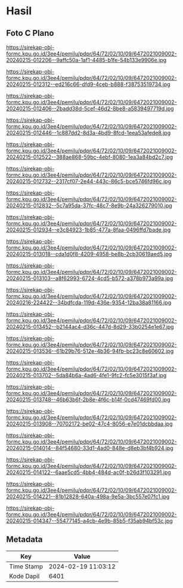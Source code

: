 # Hasil

## Foto C Plano

https://sirekap-obj-formc.kpu.go.id/3ee4/pemilu/pdpr/64/72/02/10/09/6472021009002-20240215-012206--9affc50a-1af1-4485-b1fe-54b133e9906e.jpg

https://sirekap-obj-formc.kpu.go.id/3ee4/pemilu/pdpr/64/72/02/10/09/6472021009002-20240215-012312--ed216c66-dfd9-4ceb-b888-f38753519734.jpg

https://sirekap-obj-formc.kpu.go.id/3ee4/pemilu/pdpr/64/72/02/10/09/6472021009002-20240215-012406--2badd38d-5cef-46d2-8be8-a5839497719d.jpg

https://sirekap-obj-formc.kpu.go.id/3ee4/pemilu/pdpr/64/72/02/10/09/6472021009002-20240215-012446--1c887dd2-8d3a-4bd9-8fcd-1eea53afede8.jpg

https://sirekap-obj-formc.kpu.go.id/3ee4/pemilu/pdpr/64/72/02/10/09/6472021009002-20240215-012522--388ae868-59bc-4ebf-8080-1ea3a84bd2c7.jpg

https://sirekap-obj-formc.kpu.go.id/3ee4/pemilu/pdpr/64/72/02/10/09/6472021009002-20240215-012732--2317cf07-2e44-443c-86c5-bce5746fd96c.jpg

https://sirekap-obj-formc.kpu.go.id/3ee4/pemilu/pdpr/64/72/02/10/09/6472021009002-20240215-012832--5c7a95da-37fc-48c7-8e9b-24a326279010.jpg

https://sirekap-obj-formc.kpu.go.id/3ee4/pemilu/pdpr/64/72/02/10/09/6472021009002-20240215-012934--e3c84923-1b85-477a-8faa-0496ffd7bade.jpg

https://sirekap-obj-formc.kpu.go.id/3ee4/pemilu/pdpr/64/72/02/10/09/6472021009002-20240215-013018--cda1d0f8-4209-4958-be8b-2cb30619aed5.jpg

https://sirekap-obj-formc.kpu.go.id/3ee4/pemilu/pdpr/64/72/02/10/09/6472021009002-20240215-013103--a8f62993-6724-4cd5-b572-a378b973a99a.jpg

https://sirekap-obj-formc.kpu.go.id/3ee4/pemilu/pdpr/64/72/02/10/09/6472021009002-20240216-224422--34bdfcda-119d-436e-9354-12ba38a81166.jpg

https://sirekap-obj-formc.kpu.go.id/3ee4/pemilu/pdpr/64/72/02/10/09/6472021009002-20240215-013452--b2144ac4-d36c-447d-8d29-33b0254e1e67.jpg

https://sirekap-obj-formc.kpu.go.id/3ee4/pemilu/pdpr/64/72/02/10/09/6472021009002-20240215-013536--61b29b76-512e-4b36-94fb-bc23c8e60602.jpg

https://sirekap-obj-formc.kpu.go.id/3ee4/pemilu/pdpr/64/72/02/10/09/6472021009002-20240215-013702--5da84b6a-4ad6-4fe1-9fc2-fc5e3015f3af.jpg

https://sirekap-obj-formc.kpu.go.id/3ee4/pemilu/pdpr/64/72/02/10/09/6472021009002-20240215-013748--46b63b6f-2b8e-4f6c-b14f-0cd47469fd00.jpg

https://sirekap-obj-formc.kpu.go.id/3ee4/pemilu/pdpr/64/72/02/10/09/6472021009002-20240215-013908--70702172-be02-47c4-8056-e7e01dcbbdaa.jpg

https://sirekap-obj-formc.kpu.go.id/3ee4/pemilu/pdpr/64/72/02/10/09/6472021009002-20240215-014014--84f54680-33d1-4ad0-848e-d8eb3bf4b924.jpg

https://sirekap-obj-formc.kpu.go.id/3ee4/pemilu/pdpr/64/72/02/10/09/6472021009002-20240215-014122--6aae5cd5-4bb4-484d-ac0f-b26d3f103291.jpg

https://sirekap-obj-formc.kpu.go.id/3ee4/pemilu/pdpr/64/72/02/10/09/6472021009002-20240215-014221--81b12828-640a-498a-9e5a-3bc557e07fc1.jpg

https://sirekap-obj-formc.kpu.go.id/3ee4/pemilu/pdpr/64/72/02/10/09/6472021009002-20240215-014347--55477145-a4cb-4e9b-85b5-f35ab94bf53c.jpg


## Metadata

| Key        | Value               |
| ---------- | ------------------- |
| Time Stamp | 2024-02-19 11:03:12 |
| Kode Dapil | 6401                |



